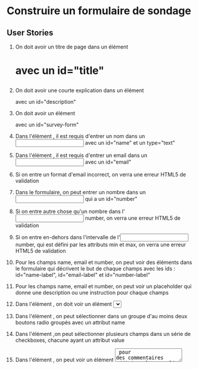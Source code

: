 # Construire un formulaire de sondage

## User Stories

1. On doit avoir un titre de page dans un élément <h1> avec un id="title"

2. On doit avoir une courte explication dans un élément <p> avec un id="description"

3. On doit avoir un élément <form> avec un id="survey-form"

4. Dans l'élément <form>, il est requis d'entrer un nom dans un <input> avec un id="name" et un type="text"

5. Dans l'élément <form>, il est requis d'entrer un email dans un <input> avec un id="email"

6. Si on entre un format d'email incorrect, on verra une erreur HTML5 de validation

7. Dans le formulaire, on peut entrer un nombre dans un <input> qui a un id="number"

8. Si on entre autre chose qu'un nombre dans l'<input> number, on verra une erreur HTML5 de validation

9. Si on entre en-dehors dans l'intervalle de l'<input> number, qui est défini par les attributs min et max, on verra une erreur HTML5 de validation

10. Pour les champs name, email et number, on peut voir des éléments <label> dans le formulaire qui décrivent le but de chaque champs avec les ids : id="name-label", id="email-label" et id="number-label"

11. Pour les champs name, email et number, on peut voir un placeholder qui donne une description ou une instruction pour chaque champs

12. Dans l'élément <form>, on doit voir un élément <select> avec un id="dropdown" et au moins deux options pour choisir

13. Dans l'élément <form>, on peut sélectionner dans un groupe d'au moins deux boutons radio groupés avec un attribut name

14. Dans l'élément <form>,on peut sélectionner plusieurs champs dans un série de checkboxes, chacune ayant un attribut value

15. Dans l'élément <form>, on peut voir un élément <textarea> pour des commentaires additionnels

16. Dans l'élément <form>, on peut voir un bouton avec un id="submit" pour soumettre tous les champs

Remplissez les user stories pour compléter ce projet. Donnez-lui votre propre style. Codez Bien !
